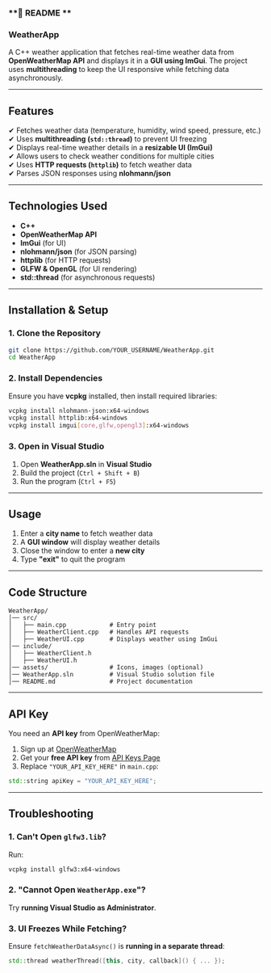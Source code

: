 ### **📄 README **  
### **WeatherApp**  
A C++ weather application that fetches real-time weather data from **OpenWeatherMap API** and displays it in a **GUI using ImGui**. The project uses **multithreading** to keep the UI responsive while fetching data asynchronously.  

---

## **Features**
✔ Fetches weather data (temperature, humidity, wind speed, pressure, etc.)  
✔ Uses **multithreading (`std::thread`)** to prevent UI freezing  
✔ Displays real-time weather details in a **resizable UI (ImGui)**  
✔ Allows users to check weather conditions for multiple cities  
✔ Uses **HTTP requests (`httplib`)** to fetch weather data  
✔ Parses JSON responses using **nlohmann/json**  

---

## **Technologies Used**
- **C++**
- **OpenWeatherMap API**
- **ImGui** (for UI)
- **nlohmann/json** (for JSON parsing)
- **httplib** (for HTTP requests)
- **GLFW & OpenGL** (for UI rendering)
- **std::thread** (for asynchronous requests)  

---

## **Installation & Setup**
### **1. Clone the Repository**
```sh
git clone https://github.com/YOUR_USERNAME/WeatherApp.git
cd WeatherApp
```

### **2. Install Dependencies**
Ensure you have **vcpkg** installed, then install required libraries:
```sh
vcpkg install nlohmann-json:x64-windows
vcpkg install httplib:x64-windows
vcpkg install imgui[core,glfw,opengl3]:x64-windows
```

### **3. Open in Visual Studio**
1. Open **WeatherApp.sln** in **Visual Studio**  
2. Build the project (`Ctrl + Shift + B`)  
3. Run the program (`Ctrl + F5`)  

---

## **Usage**
1. Enter a **city name** to fetch weather data  
2. A **GUI window** will display weather details  
3. Close the window to enter a **new city**  
4. Type **"exit"** to quit the program  

---

## **Code Structure**
```
WeatherApp/
│── src/
│   ├── main.cpp            # Entry point
│   ├── WeatherClient.cpp   # Handles API requests
│   ├── WeatherUI.cpp       # Displays weather using ImGui
│── include/
│   ├── WeatherClient.h
│   ├── WeatherUI.h
│── assets/                 # Icons, images (optional)
│── WeatherApp.sln          # Visual Studio solution file
│── README.md               # Project documentation
```

---

## **API Key**
You need an **API key** from OpenWeatherMap:  
1. Sign up at [OpenWeatherMap](https://home.openweathermap.org/users/sign_up)  
2. Get your **free API key** from [API Keys Page](https://home.openweathermap.org/api_keys)  
3. Replace `"YOUR_API_KEY_HERE"` in `main.cpp`:  
```cpp
std::string apiKey = "YOUR_API_KEY_HERE";
```

---

## **Troubleshooting**
### **1. Can't Open `glfw3.lib`?**
Run:
```sh
vcpkg install glfw3:x64-windows
```

### **2. "Cannot Open `WeatherApp.exe`"?**
Try **running Visual Studio as Administrator**.

### **3. UI Freezes While Fetching?**
Ensure `fetchWeatherDataAsync()` is **running in a separate thread**:
```cpp
std::thread weatherThread([this, city, callback]() { ... });
```
